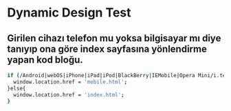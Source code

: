 # Dynamic Design Test
## Girilen cihazı telefon mu yoksa bilgisayar mı diye tanıyıp ona göre index sayfasına yönlendirme yapan kod bloğu.
```bash
if (/Android|webOS|iPhone|iPad|iPod|BlackBerry|IEMobile|Opera Mini/i.test(navigator.userAgent)) {
  window.location.href = 'mobile.html';
}else{
  window.location.href = 'index.html';
}
```
 
